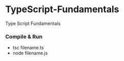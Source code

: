 # TypeScript-Fundamentals
Type Script Fundamentals


### Compile & Run
* tsc filename.ts
* node filename.js
